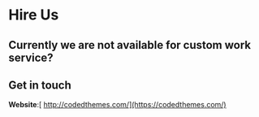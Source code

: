 # Hire Us

## Currently we are not available for custom work service?

## Get in touch

**Website**:[ http://codedthemes.com/](https://codedthemes.com/)

